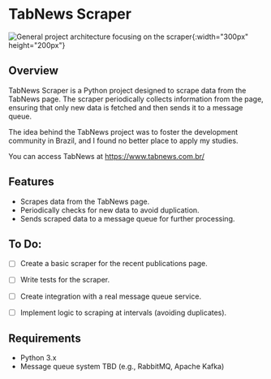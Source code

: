 # TabNews Scraper

![General project architecture focusing on the scraper](tabnews-scraper-archtecture.png){:width="300px" height="200px"}



## Overview

TabNews Scraper is a Python project designed to scrape data from the TabNews page. The scraper periodically collects information from the page, ensuring that only new data is fetched and then sends it to a message queue.

The idea behind the TabNews project was to foster the development community in Brazil, and I found no better place to apply my studies.

You can access TabNews at https://www.tabnews.com.br/

## Features

- Scrapes data from the TabNews page.
- Periodically checks for new data to avoid duplication.
- Sends scraped data to a message queue for further processing.

## To Do:
- [ ] Create a basic scraper for the recent publications page.
- [ ] Write tests for the scraper.
- [ ] Create integration with a real message queue service.
- [ ] Implement logic to scraping at intervals (avoiding duplicates).


## Requirements

- Python 3.x
- Message queue system TBD (e.g., RabbitMQ, Apache Kafka)

